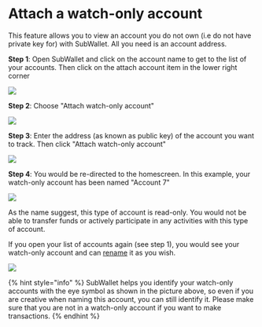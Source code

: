 # Attach a watch-only account

This feature allows you to view an account you do not own (i.e do not have private key for) with SubWallet. All you need is an account address.

**Step 1**: Open SubWallet and click on the account name to get to the list of your accounts. Then click on the attach account item in the lower right corner

![](<../../.gitbook/assets/image (5) (1).png>)

**Step 2**: Choose "Attach watch-only account"

![](<../../.gitbook/assets/image (16).png>)

**Step 3**: Enter the address (as known as public key) of the account you want to track. Then click "Attach watch-only account"

![](<../../.gitbook/assets/image (35).png>)

**Step 4**: You would be re-directed to the homescreen. In this example, your watch-only account has been named "Account 7"

![](<../../.gitbook/assets/image (4) (2).png>)

As the name suggest, this type of account is read-only. You would not be able to transfer funds or actively participate in any activities with this type of account.&#x20;

If you open your list of accounts again (see step 1), you would see your watch-only account and can [rename](broken-reference) it as you wish.

![](<../../.gitbook/assets/image (46) (2).png>)

{% hint style="info" %}
SubWallet helps you identify your watch-only accounts with the eye symbol as shown in the picture above, so even if you are creative when naming this account, you can still identify it. Please make sure that you are not in a watch-only account if you want to make transactions.
{% endhint %}



